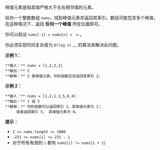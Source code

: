 峰值元素是指其值严格大于左右相邻值的元素。

给你一个整数数组 `nums`，找到峰值元素并返回其索引。数组可能包含多个峰值，在这种情况下，返回 **任何一个峰值** 所在位置即可。

你可以假设 `nums[-1] = nums[n] = -∞` 。

你必须实现时间复杂度为 `O(log n)` __ 的算法来解决此问题。



**示例 1：**

    
    
    **输入：** nums = [1,2,3,1]
    **输出：** 2
    **解释：** 3 是峰值元素，你的函数应该返回其索引 2。

**示例  2：**

    
    
    **输入：** nums = [1,2,1,3,5,6,4]
    **输出：** 1 或 5 
    **解释：** 你的函数可以返回索引 1，其峰值元素为 2；
         或者返回索引 5， 其峰值元素为 6。
    



**提示：**

  * `1 <= nums.length <= 1000`
  * `-231 <= nums[i] <= 231 - 1`
  * 对于所有有效的 `i` 都有 `nums[i] != nums[i + 1]`

